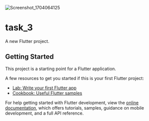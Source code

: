 ![Screenshot_1704064125](https://github.com/Maha-de/Task2_7/assets/85109210/294f2b89-d4d3-4075-af8a-e5f1390b05cc)

# task_3

A new Flutter project.

## Getting Started

This project is a starting point for a Flutter application.

A few resources to get you started if this is your first Flutter project:

- [Lab: Write your first Flutter app](https://docs.flutter.dev/get-started/codelab)
- [Cookbook: Useful Flutter samples](https://docs.flutter.dev/cookbook)

For help getting started with Flutter development, view the
[online documentation](https://docs.flutter.dev/), which offers tutorials,
samples, guidance on mobile development, and a full API reference.
